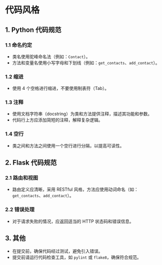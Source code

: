 # 代码风格

## 1. Python 代码规范

### 1.1 命名约定

- 类名使用驼峰命名法（例如：`Contact`）。
- 方法和变量名使用小写字母和下划线（例如：`get_contacts`、`add_contact`）。

### 1.2 缩进

- 使用 4 个空格进行缩进，不要使用制表符（Tab）。

### 1.3 注释

- 使用文档字符串（docstring）为类和方法提供注释，描述其功能和参数。
- 代码行上方应添加简短的注释，解释复杂逻辑。

### 1.4 空行

- 类之间和方法之间使用一个空行进行分隔，以提高可读性。

## 2. Flask 代码规范

### 2.1 路由和视图

- 路由定义应清晰，采用 RESTful 风格，方法应使用动词命名（如：`get_contacts`、`add_contact`）。

### 2.2 错误处理

- 对于请求失败的情况，应返回适当的 HTTP 状态码和错误信息。

## 3. 其他

- 在提交前，确保代码经过测试，避免引入错误。
- 提交前请运行代码检查工具，如 `pylint` 或 `flake8`，确保符合规范。
